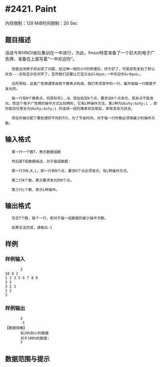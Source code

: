 # #2421. Paint

内存限制：128 MiB时间限制：20 Sec

## 题目描述

话说今年HNOI省队集训在一中进行，为此，fmsoi特意准备了一个巨大的电子广告牌，准备在上面写着&ldquo;一中欢迎你&rdquo;。

       但是这块牌子却出现了问题，经过神一般的小Y的修理后，终于好了，可是却恢复到了默认状态---没有显示任何字了。显然我们还要让它显示出&ldquo;一中欢迎你&rdquo;。

       众所周知，这类广告牌通常由若干像素点构成，我们考虑其中的一行，最开始每一行都是不发光的。

       每一行有N个像素点，将其标号1..N。现在给定K个点，要求这K个点发光，其余点不能发光。而这个电子广告牌的操作方式比较畸形，它有L种操作方法，第i种为U&shy;&shy;i ，即你能将任意长为U&shy;&shy;i 的连续一段的像素状态取反，即改变发光状态。

       现在你被分配了要处理好不同的T行，为了节省时间，对于每一行你都必须用最少的操作次数。

## 输入格式

       第一行一个数T，表示数据组数

       然后是T组数据描述，对于每组数据：

       第一行为N,K,L，即一行有N个点，要求K个点必须发光，有L种操作方式。

       第二行K个数，表示要求发光的K个点。

       第三行L个数，表示L种操作。

## 输出格式

       包含T个数，每个一行，即对于每一组数据的最少操作次数。

       如果无法完成，请输出-1

## 样例

### 样例输入

    
           2
    10 8 2
    1 2 3 5 6 7 8 9
    3 5
    3 2 1
    1 2
    3
    
    

### 样例输出

    
           2
           -1
    【数据规模】
           有20%较小的数据
           对于100%的数据:
           T
    

## 数据范围与提示
